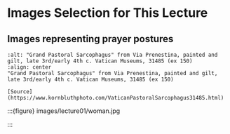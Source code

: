# Images Selection for This Lecture


## Images representing prayer postures

```{figure} images/lecture01/VaticanMuseums_148.jpg
:alt: "Grand Pastoral Sarcophagus" from Via Prenestina, painted and gilt, late 3rd/early 4th c. Vatican Museums, 31485 (ex 150)
:align: center
"Grand Pastoral Sarcophagus" from Via Prenestina, painted and gilt, late 3rd/early 4th c. Vatican Museums, 31485 (ex 150) 

[Source](https://www.kornbluthphoto.com/VaticanPastoralSarcophagus31485.html)
```

:::{figure} images/lecture01/woman.jpg

:::